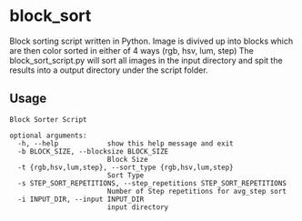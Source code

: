 # block_sort
Block sorting script written in Python.
Image is divived up into blocks which are then color sorted in either of 4 ways (rgb, hsv, lum, step)
The block_sort_script.py will sort all images in the input directory and spit the results into a output
directory under the script folder.

## Usage

```
Block Sorter Script

optional arguments:
  -h, --help            show this help message and exit
  -b BLOCK_SIZE, --blocksize BLOCK_SIZE
                        Block Size
  -t {rgb,hsv,lum,step}, --sort_type {rgb,hsv,lum,step}
                        Sort Type
  -s STEP_SORT_REPETITIONS, --step_repetitions STEP_SORT_REPETITIONS
                        Number of Step repetitions for avg_step sort
  -i INPUT_DIR, --input INPUT_DIR
                        input directory
```

